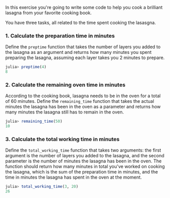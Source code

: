 In this exercise you're going to write some code to help you cook a brilliant lasagna from your favorite cooking book.

You have three tasks, all related to the time spent cooking the lasasgna.

### 1. Calculate the preparation time in minutes

Define the `preptime` function that takes the number of layers you added to the lasagna as an argument and returns how many minutes you spent preparing the lasagna, assuming each layer takes you 2 minutes to prepare.

```julia
julia> preptime(4)
8
```

### 2. Calculate the remaining oven time in minutes

According to the cooking book, lasagna needs to be in the oven for a total of 60 minutes. Define the `remaining_time` function that takes the actual minutes the lasagna has been in the oven as a parameter and returns how many minutes the lasagna still has to remain in the oven. 

```julia
julia> remaining_time(50)
10
```

### 3. Calculate the total working time in minutes

Define the `total_working_time` function that takes two arguments: the first argument is the number of layers you added to the lasagna, and the second parameter is the number of minutes the lasagna has been in the oven. The function should return how many minutes in total you've worked on cooking the lasagna, which is the sum of the preparation time in minutes, and the time in minutes the lasagna has spent in the oven at the moment.

```julia
julia> total_working_time(3, 20)
26
```
